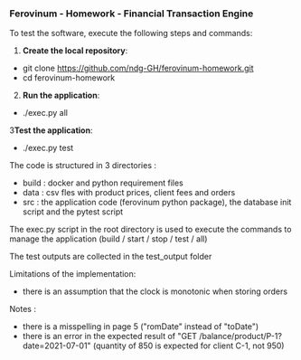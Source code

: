 ### Ferovinum - Homework - Financial Transaction Engine

To test the software, execute the following steps and commands:

1. **Create the local repository**:
  - git clone https://github.com/ndg-GH/ferovinum-homework.git
  - cd ferovinum-homework

2. **Run the application**:
  - ./exec.py all

3**Test the application**:
  - ./exec.py test


The code is structured in 3 directories :

  - build : docker and python requirement files
  - data : csv fles with product prices, client fees and orders
  - src : the application code (ferovinum python package), the database init script and the pytest script

The exec.py script in the root directory is used to execute the commands to manage the application (build / start / stop / test / all)

The test outputs are collected in the test_output folder


Limitations of the implementation:
  - there is an assumption that the clock is monotonic when storing orders

Notes :
  - there is a misspelling in page 5 ("romDate" instead of "toDate")
  - there is an error in the expected result of "GET /balance/product/P-1?date=2021-07-01" (quantity of 850 is expected for client C-1, not 950)
